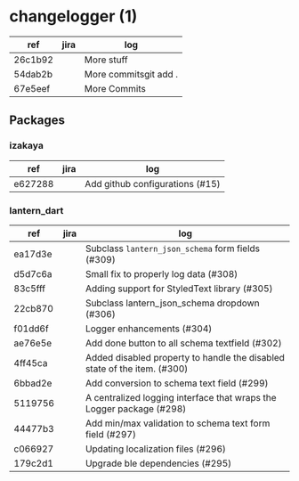 # changelogger (1)
| ref | jira | log |
| --- | ---- | --- |
| 26c1b92 |  | More stuff |
| 54dab2b |  | More commitsgit add . |
| 67e5eef |  | More Commits |
## Packages
### izakaya
| ref | jira | log |
| --- | ---- | --- |
| e627288 |  | Add github configurations (#15) |
### lantern_dart
| ref | jira | log |
| --- | ---- | --- |
| ea17d3e |  | Subclass `lantern_json_schema` form fields (#309) |
| d5d7c6a |  | Small fix to properly log data (#308) |
| 83c5fff |  | Adding support for StyledText library (#305) |
| 22cb870 |  | Subclass lantern_json_schema dropdown (#306) |
| f01dd6f |  | Logger enhancements (#304) |
| ae76e5e |  | Add done button to all schema textfield (#302) |
| 4ff45ca |  | Added disabled property to handle the disabled state of the item. (#300) |
| 6bbad2e |  | Add conversion to schema text field (#299) |
| 5119756 |  | A centralized logging interface that wraps the Logger package (#298) |
| 44477b3 |  | Add min/max validation to schema text form field (#297) |
| c066927 |  | Updating localization files (#296) |
| 179c2d1 |  | Upgrade ble dependencies (#295) |
